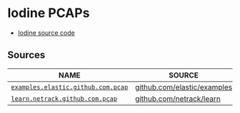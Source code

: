 # Iodine PCAPs

- [Iodine source code](https://github.com/yarrick/iodine)

## Sources

| NAME | SOURCE |
|---|---|
| [`examples.elastic.github.com.pcap`](./examples.elastic.github.com.pcap) | [github.com/elastic/examples](https://github.com/elastic/examples/blob/master/Security%20Analytics/dns_tunnel_detection/dns-tunnel-iodine.pcap) |
| [`learn.netrack.github.com.pcap`](./learn.netrack.github.com.pcap) | [github.com/netrack/learn](https://github.com/netrack/learn/blob/master/dns/iodine/2018-03-19-19-06-24.pcap) |
